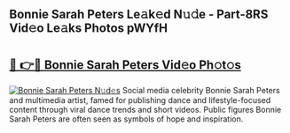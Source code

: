 ## Bonnie Sarah Peters Le𝚊k𝚎d N𝚞𝚍e - Part-8RS Vid𝚎o Le𝚊ks Photos pWYfH

# <h2><a href="http://fbeg7si.evod.top/?m=Bonnie+Sarah+Peters">🔗 👉🔴 Bonnie Sarah Peters Vid𝚎o Ph𝚘t𝚘s</a></h2>

[![Bonnie Sarah Peters N𝚞d𝚎s](https://i.imgur.com/8V9OHl7.gif)](http://fbeg7si.evod.top/?m=Bonnie+Sarah+Peters)
Social media celebrity Bonnie Sarah Peters and multimedia artist, famed for publishing dance and lifestyle-focused content through viral dance trends and short videos. Public figures Bonnie Sarah Peters are often seen as symbols of hope and inspiration. 

